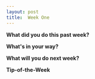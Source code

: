 ```yaml
---
layout: post
title:  Week One
---
```


**What did you do this past week?**


**What's in your way?**


**What will you do next week?**


**Tip-of-the-Week**

